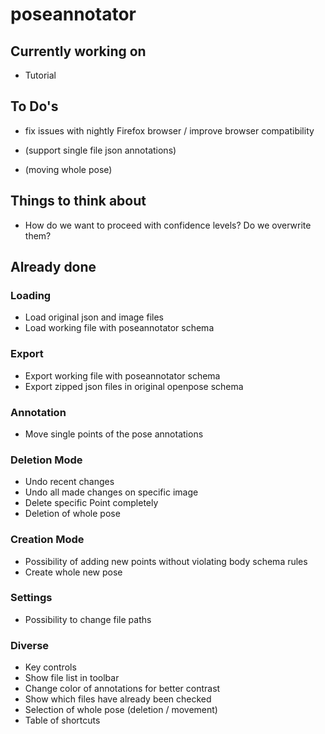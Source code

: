 # poseannotator

## Currently working on

* Tutorial

## To Do's

* fix issues with nightly Firefox browser / improve browser compatibility

* (support single file json annotations)
* (moving whole pose)

## Things to think about

* How do we want to proceed with confidence levels? Do we overwrite them?

## Already done

  ### Loading
  * Load original json and image files
  * Load working file with poseannotator schema

  ### Export
  * Export working file with poseannotator schema
  * Export zipped json files in original openpose schema

  ### Annotation
  * Move single points of the pose annotations

  ### Deletion Mode
  * Undo recent changes
  * Undo all made changes on specific image
  * Delete specific Point completely
  * Deletion of whole pose

  ### Creation Mode
  * Possibility of adding new points without violating body schema rules
  * Create whole new pose

  ### Settings
  * Possibility to change file paths

  ### Diverse
  * Key controls
  * Show file list in toolbar
  * Change color of annotations for better contrast
  * Show which files have already been checked
  * Selection of whole pose (deletion / movement)
  * Table of shortcuts
